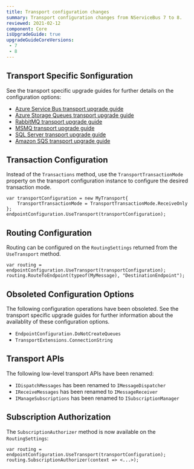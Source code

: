 ```yaml
---
title: Transport configuration changes
summary: Transport configuration changes from NServiceBus 7 to 8.
reviewed: 2021-02-12
component: Core
isUpgradeGuide: true
upgradeGuideCoreVersions:
 - 7
 - 8
---
```


## Transport Specific Sonfiguration

See the transport specific upgrade guides for further details on the configuration options:

* [Azure Service Bus transport upgrade guide](/transports/upgrades/asbs-1to2.md)
* [Azure Storage Queues transport upgrade guide](TODO)
* [RabbitMQ transport upgrade guide](TODO)
* [MSMQ transport upgrade guide](/transports/upgrades/msmq-1to2.md)
* [SQL Server transport upgrade guide](TODO)
* [Amazon SQS transport upgrade guide](TODO)

## Transaction Configuration

Instead of the `Transactions` method, use the `TransportTransactionMode` property on the transport configuration instance to configure the desired transaction mode.

```
var transportConfiguration = new MyTransport{
    TransportTransactionMode = TransportTransactionMode.ReceiveOnly
};
endpointConfiguration.UseTransport(transportConfiguration);
```

## Routing Configuration

Routing can be configured on the `RoutingSettings` returned from the `UseTransport` method.

```
var routing = endpointConfiguration.UseTransport(transportConfiguration);
routing.RouteToEndpoint(typeof(MyMessage), "DestinationEndpoint");
```

## Obsoleted Configuration Options

The following configuration operations have been obsoleted. See the transport specific upgrade guides for further information about the availablity of these configuration options.

* `EndpointConfiguration.DoNotCreateQueues`
* `TransportExtensions.ConnectionString`

## Transport APIs

The following low-level transport APIs have been renamed:

* `IDispatchMessages` has been renamed to `IMessageDispatcher`
* `IReceiveMessages` has been renamed to `IMessageReceiver`
* `IManageSubscriptions` has been renamed to `ISubscriptionManager`

## Subscription Authorization

The `SubscriptionAuthorizer` method is now available on the `RoutingSettings`:

```
var routing = endpointConfiguration.UseTransport(transportConfiguration);
routing.SubscriptionAuthorizer(context => <...>);
```
